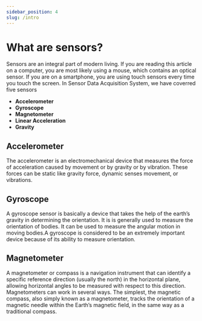 ```yaml
---
sidebar_position: 4
slug: /intro
---
```


# What are sensors?

Sensors are an integral part of modern living. If you are reading this article on a computer, you are most likely using a mouse, which contains an optical sensor. If you are on a smartphone, you are using touch sensors every time you touch the screen.
In Sensor Data Acquisition System, we have coverred five sensors
 - **Accelerometer** 
 - **Gyroscope** 
 - **Magnetometer**
 - **Linear Acceleration**
 - **Gravity**
## Accelerometer

The accelerometer is an electromechanical device that measures the force of acceleration caused by movement or by gravity or by vibration. These forces can be static like gravity force, dynamic senses movement, or vibrations.
<!-- 
#### Accelerometer in smart devices
The accelerometer in smartphone measures the linear acceleration of the device. When at rest position in whatever orientation, the figure represents the force of gravity active on the device at the same time it also measures the acceleration on the X and Y axis which will be zero.
It detects changes in the orientation and accordingly rotates the mobile screen. Basically, it helps your smartphone know up form down. -->


## Gyroscope

A gyroscope sensor is basically a device that takes the help of the earth’s gravity in determining the orientation. It is is generally used to measure the orientation of bodies. It can be used to measure the angular motion in moving bodies.A gyroscope is considered to be an extremely important device because of its ability to measure orientation. 

<!-- #### Gyroscope in smart devices

Gyroscope Sensors have become an indispensable part of smartdevices these days. All the games which we play using motion senses are because of the gyroscope sensor. One of the best examples is the very popular Pokemon Go game which is completely based on the principle of gyroscopic sensors. We also need a gyroscope to view 360-degree videos on our mobile phones. -->

## Magnetometer

A magnetometer or compass is a navigation instrument that can identify a specific reference direction (usually the north) in the horizontal plane, allowing horizontal angles to be measured with respect to this direction. Magnetometers can work in several ways. The simplest, the magnetic compass, also simply known as a magnetometer, tracks the orientation of a magnetic needle within the Earth’s magnetic field, in the same way as a traditional compass.

<!-- #### Magnetometer in smart devices

The magnetometer sensor in a device detects the magnetic orientation of the device in relation to the X, Y and Z axes in relation to the real world north direction beside electromagnetic field EMF. -->


<!-- Or **try Docusaurus immediately** with **[docusaurus.new](https://docusaurus.new)**.

### What you'll need

- [Node.js](https://nodejs.org/en/download/) version 16.14 or above:
  - When installing Node.js, you are recommended to check all checkboxes related to dependencies.

## Generate a new site

Generate a new Docusaurus site using the **classic template**.

The classic template will automatically be added to your project after you run the command:

```bash
npm init docusaurus@latest my-website classic
```

You can type this command into Command Prompt, Powershell, Terminal, or any other integrated terminal of your code editor.

The command also installs all necessary dependencies you need to run Docusaurus.

## Start your site

Run the development server:

```bash
cd my-website
npm run start
```

The `cd` command changes the directory you're working with. In order to work with your newly created Docusaurus site, you'll need to navigate the terminal there.

The `npm run start` command builds your website locally and serves it through a development server, ready for you to view at http://localhost:3000/.

Open `docs/intro.md` (this page) and edit some lines: the site **reloads automatically** and displays your changes. -->
